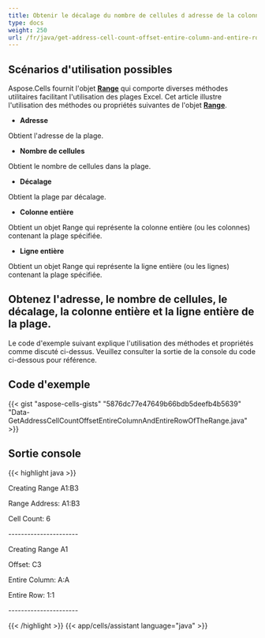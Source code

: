 ```yaml
---
title: Obtenir le décalage du nombre de cellules d adresse de la colonne entière et de la ligne entière de la plage
type: docs
weight: 250
url: /fr/java/get-address-cell-count-offset-entire-column-and-entire-row-of-the-range/
---
```


## **Scénarios d'utilisation possibles**

Aspose.Cells fournit l'objet [**Range**](https://reference.aspose.com/cells/java/com.aspose.cells/Range) qui comporte diverses méthodes utilitaires facilitant l'utilisation des plages Excel. Cet article illustre l'utilisation des méthodes ou propriétés suivantes de l'objet [**Range**](https://reference.aspose.com/cells/java/com.aspose.cells/Range).

- **Adresse**

Obtient l'adresse de la plage.

- **Nombre de cellules**

Obtient le nombre de cellules dans la plage.

- **Décalage**

Obtient la plage par décalage.

- **Colonne entière**

Obtient un objet Range qui représente la colonne entière (ou les colonnes) contenant la plage spécifiée.

- **Ligne entière**

Obtient un objet Range qui représente la ligne entière (ou les lignes) contenant la plage spécifiée.

## **Obtenez l'adresse, le nombre de cellules, le décalage, la colonne entière et la ligne entière de la plage.**

Le code d'exemple suivant explique l'utilisation des méthodes et propriétés comme discuté ci-dessus. Veuillez consulter la sortie de la console du code ci-dessous pour référence.

## **Code d'exemple**

{{< gist "aspose-cells-gists" "5876dc77e47649b66bdb5deefb4b5639" "Data-GetAddressCellCountOffsetEntireColumnAndEntireRowOfTheRange.java" >}}

## **Sortie console**

{{< highlight java >}}

 Creating Range A1:B3

Range Address: A1:B3

Cell Count: 6

\----------------------

Creating Range A1

Offset: C3

Entire Column: A:A

Entire Row: 1:1

\----------------------

{{< /highlight >}}
{{< app/cells/assistant language="java" >}}
